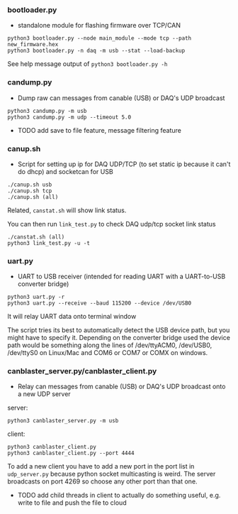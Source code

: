 
### bootloader.py

- standalone module for flashing firmware over TCP/CAN

```
python3 bootloader.py --node main_module --mode tcp --path new_firmware.hex
python3 bootloader.py -n daq -m usb --stat --load-backup
```

See help message output of `python3 bootloader.py -h`


### candump.py

- Dump raw can messages from canable (USB) or DAQ's UDP broadcast

```
python3 candump.py -m usb
python3 candump.py -m udp --timeout 5.0
```

- TODO add save to file feature, message filtering feature


### canup.sh

- Script for setting up ip for DAQ UDP/TCP (to set static ip because it can't do dhcp) and socketcan for USB

```
./canup.sh usb
./canup.sh tcp
./canup.sh (all)
```

Related, `canstat.sh` will show link status.

You can then run `link_test.py` to check DAQ udp/tcp socket link status

```
./canstat.sh (all)
python3 link_test.py -u -t
```


### uart.py

- UART to USB receiver (intended for reading UART with a UART-to-USB converter bridge)

```
python3 uart.py -r
python3 uart.py --receive --baud 115200 --device /dev/USB0
```

It will relay UART data onto terminal window

The script tries its best to automatically detect the USB device path, but you might have to specify it. Depending on the converter bridge used the device path would be something along the lines of /dev/ttyACM0, /dev/USB0, /dev/ttyS0 on Linux/Mac and COM6 or COM7 or COMX on windows.


### canblaster_server.py/canblaster_client.py

- Relay can messages from canable (USB) or DAQ's UDP broadcast onto a new UDP server

server:
```
python3 canblaster_server.py -m usb
```

client:
```
python3 canblaster_client.py
python3 canblaster_client.py --port 4444
```

To add a new client you have to add a new port in the port list in `udp_server.py` because python socket multicasting is weird. The server broadcasts on port 4269 so choose any other port than that one.

- TODO add child threads in client to actually do something useful, e.g. write to file and push the file to cloud

